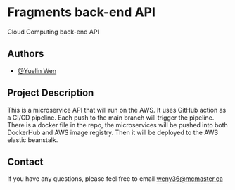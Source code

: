 # Fragments back-end API

Cloud Computing back-end API

## Authors

- [@Yuelin Wen](https://www.github.com/yuelin-wen)

## Project Description

This is a microservice API that will run on the AWS. It uses GitHub action as a CI/CD pipeline. Each push to the main branch will trigger the pipeline. There is a docker file in the repo, the microservices will be pushed into both DockerHub and AWS image registry. Then it will be deployed to the AWS elastic beanstalk.

## Contact

If you have any questions, please feel free to email weny36@mcmaster.ca
